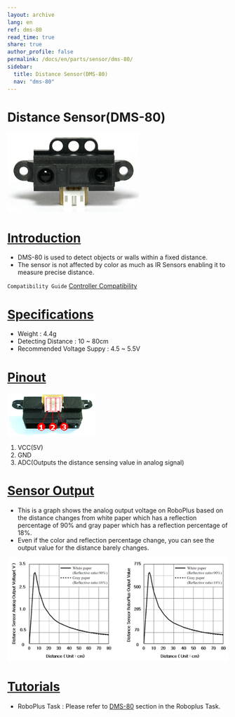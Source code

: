 ```yaml
---
layout: archive
lang: en
ref: dms-80
read_time: true
share: true
author_profile: false
permalink: /docs/en/parts/sensor/dms-80/
sidebar:
  title: Distance Sensor(DMS-80)
  nav: "dms-80"
---
```


# Distance Sensor(DMS-80)

![](/assets/images/parts/sensors/dms-80_product.jpg)

# [Introduction](#introduction)

- DMS-80 is used to detect objects or walls within a fixed distance.
- The sensor is not affected by color as much as IR Sensors enabling it to measure precise distance.

`Compatibility Guide` [Controller Compatibility]

# [Specifications](#specifications)

- Weight : 4.4g
- Detecting Distance : 10 ~ 80cm
- Recommended Voltage Suppy : 4.5 ~ 5.5V

# [Pinout](#pinout)

![](/assets/images/parts/sensors/dms-80_pinout.png)

1. VCC(5V)
2. GND
3. ADC(Outputs the distance sensing value in analog signal)

# [Sensor Output](#sensor-output)

- This is a graph shows the analog output voltage on RoboPlus based on the distance changes from white paper which has a reflection percentage of 90% and gray paper which has a reflection percentage of 18%.
- Even if the color and reflection percentage change, you can see the output value for the distance barely changes.

![](/assets/images/parts/sensors/dms-80_voltage_graph.png)


# [Tutorials](#tutorials)

- RoboPlus Task : Please refer to [DMS-80] section in the Roboplus Task.


[Controller Compatibility]: /docs/en/faq/controller_compatibility/
[DMS-80]: /docs/en/software/rplus1/task/programming_02/#dms-sensor
